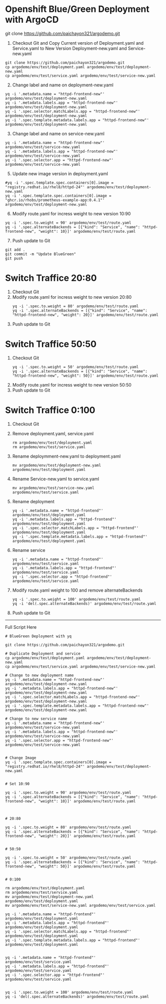 # Openshift Blue/Green Deployment with ArgoCD
git clone https://github.com/paichayon321/argodemo.git

   1. Checkout Git and Copy Current version of Deployment.yaml and Service.yaml to New Version Deployment-new.yaml and Service-new.yaml
   
   ```
   git clone https://github.com/paichayon321/argodemo.git
   cp argodemo/env/test/deployment.yaml argodemo/env/test/deployment-new.yaml
   cp argodemo/env/test/service.yaml argodemo/env/test/service-new.yaml
   ```
   
   2. Change label and name on deployment-new.yaml
   ```
   yq -i '.metadata.name = "httpd-frontend-new"' argodemo/env/test/deployment-new.yaml
   yq -i '.metadata.labels.app = "httpd-frontend-new"' argodemo/env/test/deployment-new.yaml
   yq -i '.spec.selector.matchLabels.app = "httpd-frontend-new"' argodemo/env/test/deployment-new.yaml
   yq -i '.spec.template.metadata.labels.app = "httpd-frontend-new"' argodemo/env/test/deployment-new.yaml
   ```

   3. Change label and name on service-new.yaml

   ```
   yq -i '.metadata.name = "httpd-frontend-new"' argodemo/env/test/service-new.yaml
   yq -i '.metadata.labels.app = "httpd-frontend-new"' argodemo/env/test/service-new.yaml 
   yq -i '.spec.selector.app = "httpd-frontend-new"' argodemo/env/test/service-new.yaml
   ```

   5. Update new image version in deployment.yaml
   ```
   #yq -i '.spec.template.spec.containers[0].image = "registry.redhat.io/rhel8/httpd-24"' argodemo/env/test/deployment-new.yaml
   yq -i '.spec.template.spec.containers[0].image = "ghcr.io/rhobs/prometheus-example-app:0.4.1"' argodemo/env/test/deployment-new.yaml
   ```
   

   6. Modify route.yaml for incress weight to new version 10:90
   ```
   yq -i '.spec.to.weight = 90' argodemo/env/test/route.yaml
   yq -i '.spec.alternateBackends = [{"kind": "Service", "name": "httpd-frontend-new", "weight": 10}]' argodemo/env/test/route.yaml

   ```
   

   7. Push update to Git
   ```
   git add .
   git commit -m "Update BlueGreen"
   git push
   ```
      


# Switch Traffice 20:80
1. Checkout Git
2. Modify route.yaml for incress weight to new version 20:80
   ```
   yq -i '.spec.to.weight = 80' argodemo/env/test/route.yaml
   yq -i '.spec.alternateBackends = [{"kind": "Service", "name": "httpd-frontend-new", "weight": 20}]' argodemo/env/test/route.yaml
   ```
4. Push update to Git

# Switch Traffice 50:50
1. Checkout Git
   ```
   yq -i '.spec.to.weight = 50' argodemo/env/test/route.yaml
   yq -i '.spec.alternateBackends = [{"kind": "Service", "name": "httpd-frontend-new", "weight": 50}]' argodemo/env/test/route.yaml
   ```   
3. Modify route.yaml for incress weight to new version 50:50
4. Push update to Git

# Switch Traffice 0:100
1. Checkout Git
2. Remove deployment.yaml, service.yaml
   ```
   rm argodemo/env/test/deployment.yaml
   rm argodemo/env/test/service.yaml

   ```
4. Rename deploymment-new.yaml to deployment.yaml
   ```
   mv argodemo/env/test/deployment-new.yaml argodemo/env/test/deployment.yaml
   ```
    
6. Rename Service-new.yaml to service.yaml
   ```
   mv argodemo/env/test/service-new.yaml argodemo/env/test/service.yaml
   ```

   
7. Rename deployment
   ```
   yq -i '.metadata.name = "httpd-frontend"' argodemo/env/test/deployment.yaml
   yq -i '.metadata.labels.app = "httpd-frontend"' argodemo/env/test/deployment.yaml
   yq -i '.spec.selector.matchLabels.app = "httpd-frontend"' argodemo/env/test/deployment.yaml
   yq -i '.spec.template.metadata.labels.app = "httpd-frontend"' argodemo/env/test/deployment.yaml
   ```
   
9. Rename service
   ```
   yq -i '.metadata.name = "httpd-frontend"' argodemo/env/test/service.yaml
   yq -i '.metadata.labels.app = "httpd-frontend"' argodemo/env/test/service.yaml
   yq -i '.spec.selector.app = "httpd-frontend"' argodemo/env/test/service.yaml
   ```
    
10. Modify route.yaml weight to 100 and remove alternateBackends
    ```
    yq -i '.spec.to.weight = 100' argodemo/env/test/route.yaml
    yq -i 'del(.spec.alternateBackends)' argodemo/env/test/route.yaml
    ```
    
11. Push update to Git

---
Full Script Here
```
# BlueGreen Deployment with yq

git clone https://github.com/paichayon321/argodemo.git

# Duplicate Deployment and service
cp argodemo/env/test/deployment.yaml argodemo/env/test/deployment-new.yaml
cp argodemo/env/test/service.yaml argodemo/env/test/service-new.yaml

# Change to new deployment name
yq -i '.metadata.name = "httpd-frontend-new"' argodemo/env/test/deployment-new.yaml
yq -i '.metadata.labels.app = "httpd-frontend-new"' argodemo/env/test/deployment-new.yaml
yq -i '.spec.selector.matchLabels.app = "httpd-frontend-new"' argodemo/env/test/deployment-new.yaml
yq -i '.spec.template.metadata.labels.app = "httpd-frontend-new"' argodemo/env/test/deployment-new.yaml

# Change to new service name
yq -i '.metadata.name = "httpd-frontend-new"' argodemo/env/test/service-new.yaml
yq -i '.metadata.labels.app = "httpd-frontend-new"' argodemo/env/test/service-new.yaml
yq -i '.spec.selector.app = "httpd-frontend-new"' argodemo/env/test/service-new.yaml


# Change Image 
yq -i '.spec.template.spec.containers[0].image = "registry.redhat.io/rhel8/httpd-24"' argodemo/env/test/deployment-new.yaml


# Set 10:90

yq -i '.spec.to.weight = 90' argodemo/env/test/route.yaml
yq -i '.spec.alternateBackends = [{"kind": "Service", "name": "httpd-frontend-new", "weight": 10}]' argodemo/env/test/route.yaml



# 20:80

yq -i '.spec.to.weight = 80' argodemo/env/test/route.yaml
yq -i '.spec.alternateBackends = [{"kind": "Service", "name": "httpd-frontend-new", "weight": 20}]' argodemo/env/test/route.yaml


# 50:50

yq -i '.spec.to.weight = 50' argodemo/env/test/route.yaml
yq -i '.spec.alternateBackends = [{"kind": "Service", "name": "httpd-frontend-new", "weight": 50}]' argodemo/env/test/route.yaml


# 0:100

rm argodemo/env/test/deployment.yaml
rm argodemo/env/test/service.yaml
mv argodemo/env/test/deployment-new.yaml argodemo/env/test/deployment.yaml
mv argodemo/env/test/service-new.yaml argodemo/env/test/service.yaml

yq -i '.metadata.name = "httpd-frontend"' argodemo/env/test/deployment.yaml
yq -i '.metadata.labels.app = "httpd-frontend"' argodemo/env/test/deployment.yaml
yq -i '.spec.selector.matchLabels.app = "httpd-frontend"' argodemo/env/test/deployment.yaml
yq -i '.spec.template.metadata.labels.app = "httpd-frontend"' argodemo/env/test/deployment.yaml


yq -i '.metadata.name = "httpd-frontend"' argodemo/env/test/service.yaml
yq -i '.metadata.labels.app = "httpd-frontend"' argodemo/env/test/service.yaml
yq -i '.spec.selector.app = "httpd-frontend"' argodemo/env/test/service.yaml


yq -i '.spec.to.weight = 100' argodemo/env/test/route.yaml
yq -i 'del(.spec.alternateBackends)' argodemo/env/test/route.yaml

```
